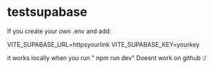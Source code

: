 # testsupabase

If you create your own .env and add:

VITE_SUPABASE_URL=httpsyourlink
VITE_SUPABASE_KEY=yourkey

it works locally when you run " npm run dev"
Doesnt work on github :/